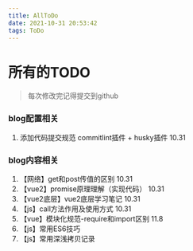 ```yaml
---
title: AllToDo
date: 2021-10-31 20:53:42
tags: ToDo
---
```


# 所有的TODO

> 每次修改完记得提交到github

### blog配置相关
1. 添加代码提交规范 commitlint插件 + husky插件  10.31


### blog内容相关
1. 【网络】get和post传值的区别  10.31
2. 【vue2】promise原理理解（实现代码）  10.31
3. 【vue2底层】vue2底层学习笔记  10.31
4. 【js】call方法作用及使用方式  10.31
5. 【vue】模块化规范-require和import区别 11.8
6. 【js】常用ES6技巧
7. 【js】常用深浅拷贝记录